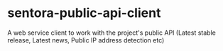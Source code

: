 sentora-public-api-client
=========================

A web service client to work with the project's public API (Latest stable release, Latest news, Public IP address detection etc)
